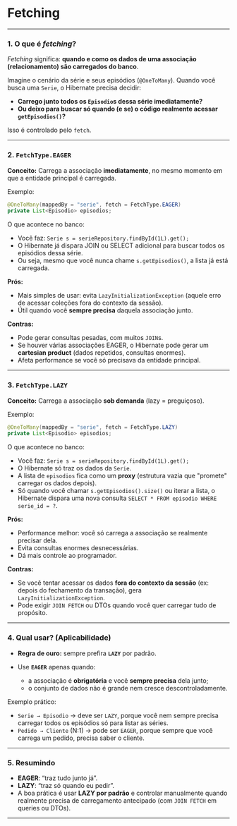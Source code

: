 # Fetching

---

### 1. O que é *fetching*?

*Fetching* significa: **quando e como os dados de uma associação (relacionamento) são carregados do banco**.

Imagine o cenário da série e seus episódios (`@OneToMany`).
Quando você busca uma `Serie`, o Hibernate precisa decidir:

* **Carrego junto todos os `Episodio`s dessa série imediatamente?**
* **Ou deixo para buscar só quando (e se) o código realmente acessar `getEpisodios()`?**

Isso é controlado pelo `fetch`.

---

### 2. `FetchType.EAGER`

**Conceito:**
Carrega a associação **imediatamente**, no mesmo momento em que a entidade principal é carregada.

Exemplo:

```java
@OneToMany(mappedBy = "serie", fetch = FetchType.EAGER)
private List<Episodio> episodios;
```

O que acontece no banco:

* Você faz: `Serie s = serieRepository.findById(1L).get();`
* O Hibernate já dispara JOIN ou SELECT adicional para buscar todos os episódios dessa série.
* Ou seja, mesmo que você nunca chame `s.getEpisodios()`, a lista já está carregada.

**Prós:**

* Mais simples de usar: evita `LazyInitializationException` (aquele erro de acessar coleções fora do contexto da sessão).
* Útil quando você **sempre precisa** daquela associação junto.

**Contras:**

* Pode gerar consultas pesadas, com muitos `JOIN`s.
* Se houver várias associações EAGER, o Hibernate pode gerar um **cartesian product** (dados repetidos, consultas enormes).
* Afeta performance se você só precisava da entidade principal.

---

### 3. `FetchType.LAZY`

**Conceito:**
Carrega a associação **sob demanda** (lazy = preguiçoso).

Exemplo:

```java
@OneToMany(mappedBy = "serie", fetch = FetchType.LAZY)
private List<Episodio> episodios;
```

O que acontece no banco:

* Você faz: `Serie s = serieRepository.findById(1L).get();`
* O Hibernate só traz os dados da `Serie`.
* A lista de `episodios` fica como um **proxy** (estrutura vazia que "promete" carregar os dados depois).
* Só quando você chamar `s.getEpisodios().size()` ou iterar a lista, o Hibernate dispara uma nova consulta `SELECT * FROM episodio WHERE serie_id = ?`.

**Prós:**

* Performance melhor: você só carrega a associação se realmente precisar dela.
* Evita consultas enormes desnecessárias.
* Dá mais controle ao programador.

**Contras:**

* Se você tentar acessar os dados **fora do contexto da sessão** (ex: depois do fechamento da transação), gera `LazyInitializationException`.
* Pode exigir `JOIN FETCH` ou DTOs quando você quer carregar tudo de propósito.

---

### 4. Qual usar? (Aplicabilidade)

* **Regra de ouro:** sempre prefira **`LAZY`** por padrão.
* Use **`EAGER`** apenas quando:

  * a associação é **obrigatória** e você **sempre precisa** dela junto;
  * o conjunto de dados não é grande nem cresce descontroladamente.

Exemplo prático:

* `Serie → Episodio` → deve ser `LAZY`, porque você nem sempre precisa carregar todos os episódios só para listar as séries.
* `Pedido → Cliente` (N:1) → pode ser `EAGER`, porque sempre que você carrega um pedido, precisa saber o cliente.

---

### 5. Resumindo

* **EAGER**: “traz tudo junto já”.
* **LAZY**: “traz só quando eu pedir”.
* A boa prática é usar **LAZY por padrão** e controlar manualmente quando realmente precisa de carregamento antecipado (com `JOIN FETCH` em queries ou DTOs).

---

